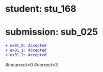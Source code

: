 # student: stu_168
# submission: sub_025

```diff
+ ex01_0: Accepted
+ ex01_1: Accepted
+ ex01_2: Accepted
```
#incorrect=0
#correct=3
